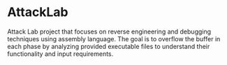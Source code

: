 # AttackLab
Attack Lab project that focuses on reverse engineering and debugging techniques using assembly language. The goal is to overflow the buffer in each phase by analyzing provided executable files to understand their functionality and input requirements. 
